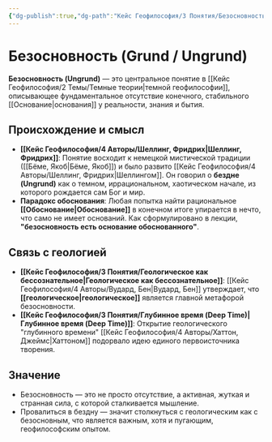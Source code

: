 ```yaml
---
{"dg-publish":true,"dg-path":"Кейс Геофилософия/3 Понятия/Безосновность (Грунд)","permalink":"/kejs-geofilosofiya/3-ponyatiya/bezosnovnost-grund/","dgShowLocalGraph":true}
---
```


# Безосновность (Grund / Ungrund)

**Безосновность (Ungrund)** — это центральное понятие в [[Кейс Геофилософия/2 Темы/Темные теории\|темной геофилософии]], описывающее фундаментальное отсутствие конечного, стабильного [[Основание\|основания]] у реальности, знания и бытия.

## Происхождение и смысл
- **[[Кейс Геофилософия/4 Авторы/Шеллинг, Фридрих\|Шеллинг, Фридрих]]**: Понятие восходит к немецкой мистической традиции ([[Бёме, Якоб\|Бёме, Якоб]]) и было развито [[Кейс Геофилософия/4 Авторы/Шеллинг, Фридрих\|Шеллингом]]. Он говорил о **бездне (Ungrund)** как о темном, иррациональном, хаотическом начале, из которого рождается сам Бог и мир.
- **Парадокс обоснования**: Любая попытка найти рациональное **[[Обоснование\|Обоснование]]** в конечном итоге упирается в нечто, что само не имеет оснований. Как сформулировано в лекции, **"безосновность есть основание обоснованного"**.

## Связь с геологией
- **[[Кейс Геофилософия/3 Понятия/Геологическое как бессознательное\|Геологическое как бессознательное]]**: [[Кейс Геофилософия/4 Авторы/Вудард, Бен\|Вудард, Бен]] утверждает, что **[[геологическое\|геологическое]]** является главной метафорой безосновности.
- **[[Кейс Геофилософия/3 Понятия/Глубинное время (Deep Time)\|Глубинное время (Deep Time)]]**: Открытие геологического "глубинного времени" [[Кейс Геофилософия/4 Авторы/Хаттон, Джеймс\|Хаттоном]] подорвало идею единого первоисточника творения.

## Значение
- Безосновность — это не просто отсутствие, а активная, жуткая и странная сила, с которой сталкивается мышление.
- Провалиться в бездну — значит столкнуться с геологическим как с безосновным, что является важным, хотя и пугающим, геофилософским опытом.